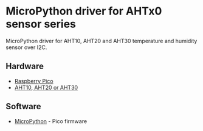 # MicroPython driver for AHTx0 sensor series
MicroPython driver for AHT10, AHT20 and AHT30 temperature and humidity sensor over I2C.

## Hardware

-   [Raspberry Pico](https://www.raspberrypi.com/products/raspberry-pi-pico/)
-   [AHT10, AHT20 or AHT30]()

## Software

-   [MicroPython](https://micropython.org/download/) - Pico firmware
